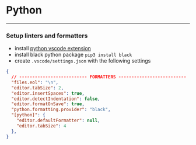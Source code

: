 # Python

---

### Setup linters and formatters

- install [python vscode extension](https://marketplace.visualstudio.com/items?itemName=ms-python.python)
- install black python package `pip3 install black`
- create `.vscode/settings.json` with the following settings

```json
{
  // -------------------------- FORMATTERS --------------------------
  "files.eol": "\n",
  "editor.tabSize": 2,
  "editor.insertSpaces": true,
  "editor.detectIndentation": false,
  "editor.formatOnSave": true,
  "python.formatting.provider": "black",
  "[python]": {
    "editor.defaultFormatter": null,
    "editor.tabSize": 4
  },
}
```